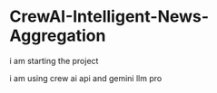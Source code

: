 # CrewAI-Intelligent-News-Aggregation


i am starting the project 
 
i am using crew ai api and gemini llm pro 